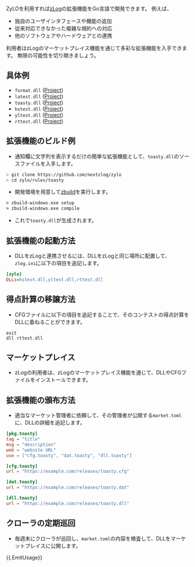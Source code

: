 ZyLOを利用すれば[zLog](https://zlog.org)の拡張機能をGo言語で開発できます。
例えば、

- 独自のユーザインタフェースや機能の追加
- 従来対応できなかった複雑な規約への対応
- 他のソフトウェアやハードウェアとの連携

利用者はzLogのマーケットプレイス機能を通じて多彩な拡張機能を入手できます。
無限の可能性を切り開きましょう。

## 具体例

- `format.dll` ([Project](https://github.com/nextzlog/zylo/tree/master/rules/format))
- `latest.dll` ([Project](https://github.com/nextzlog/zylo/tree/master/rules/latest))
- `toasty.dll` ([Project](https://github.com/nextzlog/zylo/tree/master/rules/toasty))
- `hstest.dll` ([Project](https://github.com/nextzlog/zylo/tree/master/rules/hstest))
- `yltest.dll` ([Project](https://github.com/nextzlog/zylo/tree/master/rules/yltest))
- `rttest.dll` ([Project](https://github.com/nextzlog/zylo/tree/master/rules/rttest))

## 拡張機能のビルド例

- 通知欄に文字列を表示するだけの簡単な拡張機能として、`toasty.dll`のソースファイルを入手します。

```sh
> git clone https://github.com/nextzlog/zylo
> cd zylo/rules/toasty
```

- 開発環境を用意して[zbuild](https://github.com/nextzlog/zylo/releases/tag/zbuild)を実行します。

```bat
> zbuild-windows.exe setup
> zbuild-windows.exe compile
```

- これで`toasty.dll`が生成されます。

## 拡張機能の起動方法

- DLLをzLogと連携させるには、DLLをzLogと同じ場所に配置して、`zlog.ini`に以下の項目を追記します。

```ini
[zylo]
DLLs=hstest.dll,yltest.dll,rttest.dll
```

## 得点計算の移譲方法

- CFGファイルに以下の項目を追記することで、そのコンテストの得点計算をDLLに委ねることができます。

```
exit
dll rttest.dll
```

## マーケットプレイス

- zLogの利用者は、zLogのマーケットプレイス機能を通じて、DLLやCFGファイルをインストールできます。

## 拡張機能の頒布方法

- 適当なマーケット管理者に依頼して、その管理者が公開する`market.toml`に、DLLの詳細を追記します。

```toml
[pkg.toasty]
tag = "title"
msg = "description"
web = "website URL"
use = ["cfg.toasty", "dat.toasty", "dll.toasty"]

[cfg.toasty]
url = "https://example.com/releases/toasty.cfg"

[dat.toasty]
url = "https://example.com/releases/toasty.dat"

[dll.toasty]
url = "https://example.com/releases/toasty.dll"
```

## クローラの定期巡回

- 毎週末にクローラが巡回し、`market.toml`の内容を検査して、DLLをマーケットプレイスに公開します。

{{.EmitUsage}}
